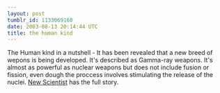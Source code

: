 ```yaml
---
layout: post
tumblr_id: 1133069160
date: 2003-08-13 20:14:44 UTC
title: the human kind
---
```


The Human kind in a nutshell - It has been revealed that a new breed of wepons is being developed. It's described as Gamma-ray weapons. It's almost as powerful as nuclear weapons but does not include fusion or fission, even dough the proccess involves stimulating the release of the nuclei. <a href="http://www.newscientist.com/news/news.jsp?id=ns99994049" target="_blank">New Scientist</a> has the full story.
